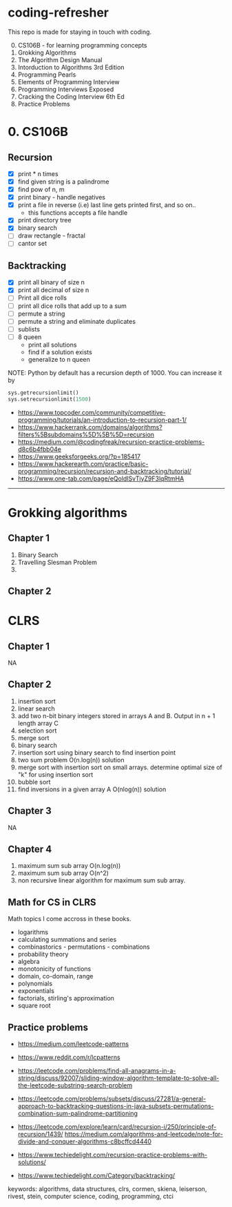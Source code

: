 # coding-refresher

This repo is made for staying in touch with coding.

0. CS106B - for learning programming concepts
1. Grokking Algorithms
1. The Algorithm Design Manual
1. Intorduction to Algorithms 3rd Edition
1. Programming Pearls
1. Elements of Programming Interview
1. Programming Interviews Exposed
1. Cracking the Coding Interview 6th Ed
1. Practice Problems

# 0. CS106B

## Recursion

- [x] print \* n times
- [x] find given string is a palindrome
- [x] find pow of n, m
- [x] print binary - handle negatives
- [x] print a file in reverse (i.e) last line gets printed first, and so on..
    - this functions accepts a file handle
- [x] print directory tree
- [x] binary search
- [ ] draw rectangle - fractal
- [ ] cantor set

## Backtracking

- [x] print all binary of size n
- [x] print all decimal of size n
- [ ] Print all dice rolls
- [ ] print all dice rolls that add up to a sum
- [ ] permute a string
- [ ] permute a string and eliminate duplicates
- [ ] sublists
- [ ] 8 queen
    - print all solutions
    - find if a solution exists
    - generalize to n queen



NOTE: Python by default has a recursion depth of 1000. You can increase it by 

```python
sys.getrecursionlimit()
sys.setrecursionlimit(1500)
```

- https://www.topcoder.com/community/competitive-programming/tutorials/an-introduction-to-recursion-part-1/
- https://www.hackerrank.com/domains/algorithms?filters%5Bsubdomains%5D%5B%5D=recursion
- https://medium.com/@codingfreak/recursion-practice-problems-d8c6b4fbb04e
- https://www.geeksforgeeks.org/?p=185417
- https://www.hackerearth.com/practice/basic-programming/recursion/recursion-and-backtracking/tutorial/
- https://www.one-tab.com/page/eQoldISvTjyZ9F3lqRtmHA

-----

# Grokking algorithms

## Chapter 1

1. Binary Search
2. Travelling Slesman Problem
3.

## Chapter 2

# CLRS

## Chapter 1

NA

## Chapter 2

1. insertion sort
2. linear search
3. add two n-bit binary integers stored in arrays A and B. Output in n + 1 length array C
4. selection sort
5. merge sort
6. binary search
7. insertion sort using binary search to find insertion point
8. two sum problem O(n.log(n)) solution
9. merge sort with insertion sort on small arrays. determine optimal size of "k" for using insertion sort
10. bubble sort
11. find inversions in a given array A O(nlog(n)) solution

## Chapter 3

NA

## Chapter 4

1. maximum sum sub array O(n.log(n))
2. maximum sum sub array O(n^2)
3. non recursive linear algorithm for maximum sum sub array.

## Math for CS in CLRS

Math topics I come accross in these books.

- logarithms
- calculating summations and series
- combinastorics - permutations - combinations
- probability theory
- algebra
- monotonicity of functions
- domain, co-domain, range
- polynomials
- exponentials
- factorials, stirling's approximation
- square root


## Practice problems

- https://medium.com/leetcode-patterns
- https://www.reddit.com/r/lcpatterns
- https://leetcode.com/problems/find-all-anagrams-in-a-string/discuss/92007/sliding-window-algorithm-template-to-solve-all-the-leetcode-substring-search-problem
- https://leetcode.com/problems/subsets/discuss/27281/a-general-approach-to-backtracking-questions-in-java-subsets-permutations-combination-sum-palindrome-partitioning
- https://leetcode.com/explore/learn/card/recursion-i/250/principle-of-recursion/1439/
https://medium.com/algorithms-and-leetcode/note-for-divide-and-conquer-algorithms-c8bcffcd4440

- https://www.techiedelight.com/recursion-practice-problems-with-solutions/
- https://www.techiedelight.com/Category/backtracking/

keywords: algorithms, data structures, clrs, cormen, skiena, leiserson, rivest, stein, computer science, coding, programming, ctci
